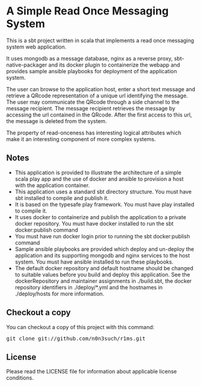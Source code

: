 A Simple Read Once Messaging System
===================================

This is a sbt project written in scala that implements a read once messaging system web application.

It uses mongodb as a message database, nginx as a reverse proxy, sbt-native-packager and its docker plugin to containerize the webapp and provides sample ansible playbooks for deployment of the application system.

The user can browse to the application host, enter a short text message and retrieve a QRcode representation of a unique url identifying the message. The user may communicate the QRcode through a side channel to the message recipient. The message recipient retrieves the message by accessing the url contained in the QRcode. After the first access to this url, the message is deleted from the system.

The property of read-onceness has interesting logical attributes which make it an interesting component of more complex systems.

Notes
-----

* This application is provided to illustrate the architecture of a simple scala play app and the use of docker and ansible to provision a host with the application container.
* This application uses a standard sbt directory structure. You must have sbt installed to compile and publish it.
* It is based on the typesafe play framework. You must have play installed to compile it.
* It uses docker to containerize and publish the application to a private docker repository. You must have docker installed to run the sbt docker:publish command
* You must have run docker login prior to running the sbt docker:publish command
* Sample ansible playbooks are provided which deploy and un-deploy the application and its supporting mongodb and nginx services to the host system. You must have ansible installed to run these playbooks.
* The default docker repository and default hostname should be changed to suitable values before you build and deploy this application. See the dockerRepository and maintainer assignments in ./build.sbt, the docker repository identifiers in ./deploy/*.yml and the hostnames in ./deploy/hosts for more information.

Checkout a copy
---------------

You can checkout a copy of this project with this command:

<pre>
git clone git://github.com/n0n3such/r1ms.git
</pre>

License
-------

Please read the LICENSE file for information about applicable license conditions.
